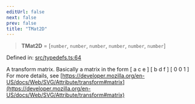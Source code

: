 ```yaml
---
editUrl: false
next: false
prev: false
title: "TMat2D"
---
```


> **TMat2D** = \[`number`, `number`, `number`, `number`, `number`, `number`\]

Defined in: [src/typedefs.ts:64](https://github.com/fabricjs/fabric.js/blob/fea1b29b7495d9634e300bd4bfa43de097745805/src/typedefs.ts#L64)

A transform matrix.
Basically a matrix in the form
[ a c e ]
[ b d f ]
[ 0 0 1 ]
For more details, see [https://developer.mozilla.org/en-US/docs/Web/SVG/Attribute/transform#matrix](https://developer.mozilla.org/en-US/docs/Web/SVG/Attribute/transform#matrix)

